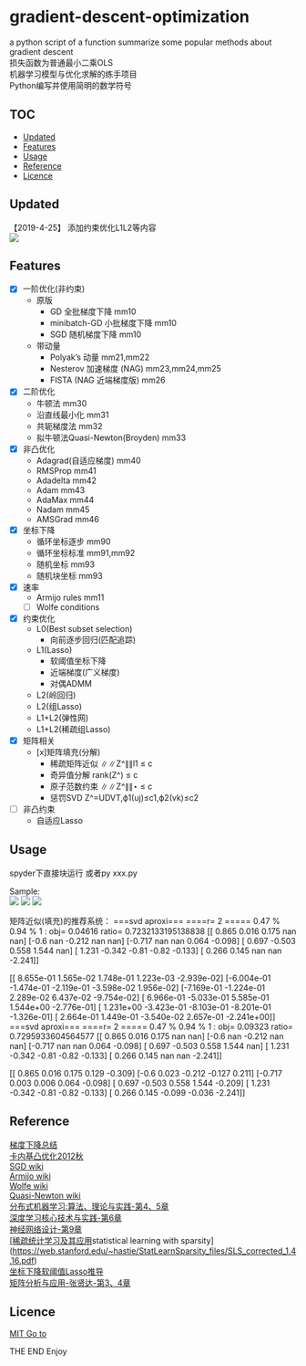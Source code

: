 # gradient-descent-optimization

a python script of a function summarize some popular methods about gradient descent  
损失函数为普通最小二乘OLS  
机器学习模型与优化求解的练手项目  
Python编写并使用简明的数学符号  

## TOC
<!-- MarkdownTOC -->

- [Updated](#updated)
- [Features](#features)
- [Usage](#usage)
- [Reference](#reference)
- [Licence](#licence)

<!-- /MarkdownTOC -->

<a id="updated"></a>
## Updated  
【2019-4-25】
添加约束优化L1L2等内容  
![](./img/gf4.png)

<a id="features"></a>
## Features

- [x] 一阶优化(非约束)
	- 原版
		- GD 全批梯度下降 mm10
		- minibatch-GD 小批梯度下降 mm10
		- SGD 随机梯度下降 mm10
	- 带动量
		- Polyak’s 动量 mm21,mm22
		- Nesterov 加速梯度 (NAG) mm23,mm24,mm25
		- FISTA (NAG 近端梯度版) mm26
- [x] 二阶优化
	- 牛顿法 mm30
	- 沿直线最小化 mm31
	- 共轭梯度法 mm32
	- 拟牛顿法Quasi-Newton(Broyden) mm33
- [x] 非凸优化
	- Adagrad(自适应梯度) mm40
	- RMSProp mm41
	- Adadelta mm42
	- Adam mm43
	- AdaMax mm44
	- Nadam mm45
	- AMSGrad mm46
- [x] 坐标下降
	- 循环坐标逐步 mm90
	- 循环坐标标准 mm91,mm92
	- 随机坐标 mm93
	- 随机块坐标 mm93
- [x] 速率
	- Armijo rules mm11
	- [ ] Wolfe conditions
- [x] 约束优化
	- L0(Best subset selection)
		- 向前逐步回归(匹配追踪)
	- L1(Lasso) 
		- 软阈值坐标下降
		- 近端梯度(广义梯度)
		- 对偶ADMM
	- L2(岭回归)
	- L2(组Lasso)
	- L1+L2(弹性网)
	- L1+L2(稀疏组Lasso)
- [x] 矩阵相关
	- [x]矩阵填充(分解)
		- 稀疏矩阵近似 ∥∥Z^∥∥l1 ≤ c
		- 奇异值分解 rank(Z^) ≤ c
		- 原子范数约束  ∥∥Z^∥∥⋆ ≤ c
		- 惩罚SVD Z^=UDVT,ϕ1(uj)≤c1,ϕ2(vk)≤c2
- [ ] 非凸约束
	- 自适应Lasso

<a id="usage"></a>
## Usage

spyder下直接块运行
或者py xxx.py

Sample:  
![](./img/gf1.png)
![](./img/gf2.png)
![](./img/gf3.png)

矩阵近似(填充)的推荐系统：
===svd aproxi===
====r= 2 =====
 0.47 %
 0.94 %
1 : obj= 0.04616 ratio= 0.7232133195138838
[[ 0.865  0.016  0.175    nan    nan]
 [-0.6      nan -0.212    nan    nan]
 [-0.717    nan    nan  0.064 -0.098]
 [ 0.697 -0.503  0.558  1.544    nan]
 [ 1.231 -0.342 -0.81  -0.82  -0.133]
 [ 0.266  0.145    nan    nan -2.241]]

 [[ 8.655e-01  1.565e-02  1.748e-01  1.223e-03 -2.939e-02]
 [-6.004e-01 -1.474e-01 -2.119e-01 -3.598e-02  1.956e-02]
 [-7.169e-01 -1.224e-01  2.289e-02  6.437e-02 -9.754e-02]
 [ 6.966e-01 -5.033e-01  5.585e-01  1.544e+00 -2.776e-01]
 [ 1.231e+00 -3.423e-01 -8.103e-01 -8.201e-01 -1.326e-01]
 [ 2.664e-01  1.449e-01 -3.540e-02  2.657e-01 -2.241e+00]]
===svd aproxi===
====r= 2 =====
 0.47 %
 0.94 %
1 : obj= 0.09323 ratio= 0.7295933604564577
[[ 0.865  0.016  0.175    nan    nan]
 [-0.6      nan -0.212    nan    nan]
 [-0.717    nan    nan  0.064 -0.098]
 [ 0.697 -0.503  0.558  1.544    nan]
 [ 1.231 -0.342 -0.81  -0.82  -0.133]
 [ 0.266  0.145    nan    nan -2.241]]

 [[ 0.865  0.016  0.175  0.129 -0.309]
 [-0.6    0.023 -0.212 -0.127  0.211]
 [-0.717  0.003  0.006  0.064 -0.098]
 [ 0.697 -0.503  0.558  1.544 -0.209]
 [ 1.231 -0.342 -0.81  -0.82  -0.133]
 [ 0.266  0.145 -0.099 -0.036 -2.241]]

<a id="reference"></a>
## Reference

[梯度下降总结](http://ruder.io/optimizing-gradient-descent/index.html#nesterovacceleratedgradient)  
[卡内基凸优化2012秋](https://www.cs.cmu.edu/~ggordon/10725-F12/schedule.html)  
[SGD wiki](https://en.wikipedia.org/wiki/Stochastic_gradient_descent)  
[Armijo wiki](https://en.wikipedia.org/wiki/Backtracking_line_search)  
[Wolfe wiki](https://en.wikipedia.org/wiki/Wolfe_conditions)  
[Quasi-Newton wiki](https://en.wikipedia.org/wiki/Quasi-Newton_method)  
[分布式机器学习:算法、理论与实践-第4、5章](https://item.jd.com/12444377.html)  
[深度学习核心技术与实践-第6章](https://item.jd.com/12316912.html)  
[神经网络设计-第9章](hagan.okstate.edu/nnd.html)  
[[稀疏统计学习及其应用](https://item.jd.com/12296738.html)statistical learning with sparsity](https://web.stanford.edu/~hastie/StatLearnSparsity_files/SLS_corrected_1.4.16.pdf)  
[坐标下降软阈值Lasso推导](https://stats.stackexchange.com/questions/123672/coordinate-descent-soft-thresholding-update-operator-for-lasso)  
[矩阵分析与应用-张贤达-第3、4章](https://book.douban.com/subject/1257113/)  

<a id="licence"></a>
## Licence

[MIT Go to](#gradient-descent-optimization)

THE END
Enjoy